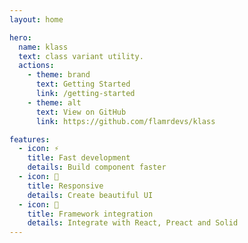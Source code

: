 ```yaml
---
layout: home

hero:
  name: klass
  text: class variant utility.
  actions:
    - theme: brand
      text: Getting Started
      link: /getting-started
    - theme: alt
      text: View on GitHub
      link: https://github.com/flamrdevs/klass

features:
  - icon: ⚡️
    title: Fast development
    details: Build component faster
  - icon: 💎
    title: Responsive
    details: Create beautiful UI
  - icon: 🚀
    title: Framework integration
    details: Integrate with React, Preact and Solid
---
```

